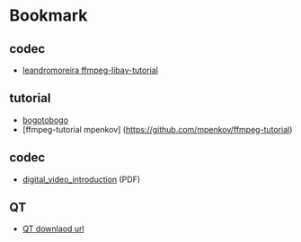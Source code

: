 # Bookmark

## codec
* [leandromoreira ffmpeg-libav-tutorial](https://github.com/leandromoreira/ffmpeg-libav-tutorial.git)

## tutorial

* [bogotobogo](http://www.bogotobogo.com)
* [ffmpeg-tutorial mpenkov] (https://github.com/mpenkov/ffmpeg-tutorial)

## codec

* [digital_video_introduction](https://github.com/leandromoreira/digital_video_introduction) (PDF)

## QT 
 * [QT downlaod url](https://download.qt.io/archive/qt/)

